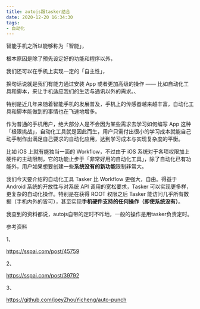 ```yaml
---
title: autojs跟tasker结合
date: 2020-12-20 16:34:30
tags:
- 自动化
---
```


智能手机之所以能够称为「智能」，

根本原因是除了预先设定好的功能和程序以外，

我们还可以在手机上实现一定的「自主性」，

换句话说就是我们有能力通过安装 App 或者更加高级的操作 —— 比如自动化工具和脚本，来让手机适应我们的生活与通讯以外的需求。、

特别是近几年来随着智能手机的发展普及，手机上的传感器越来越丰富，自动化工具和脚本能做到的事情也在飞速地增多。



作为普通的手机用户，绝大部分人是不会因为某些需求去学习如何编写 App 这种「极限挑战」，自动化工具就是因此而生，用户只需付出很小的学习成本就能自己动手制作出满足自己要求的自动化应用，达到学习成本与实现复杂度的平衡。

比如 iOS 上就有能独当一面的 Workflow，不过由于 iOS 系统对于各项权限加上硬件的主动限制，它的功能止步于「非常好用的自动化工具」，除了自动化已有功能外，用户如果想要创建一些**系统没有的新功能**限制非常大。



我们今天要介绍的自动化工具 Tasker 比 Workflow 更强大，自由。得益于 Android 系统的开放性与对系统 API 调用的宽松要求，Tasker 可以实现更多样，更复杂的自动化操作。特别是在获得 ROOT 权限之后 Tasker 能访问几乎所有数据（手机内外的皆可），甚至实现**手机硬件支持的任何操作（即使系统没有）**。



我查到的资料都说，autojs自带的定时不咋地，一般的操作是用tasker负责定时。



参考资料

1、

https://sspai.com/post/45759

2、

https://sspai.com/post/39792

3、

https://github.com/joeyZhouYicheng/auto-punch